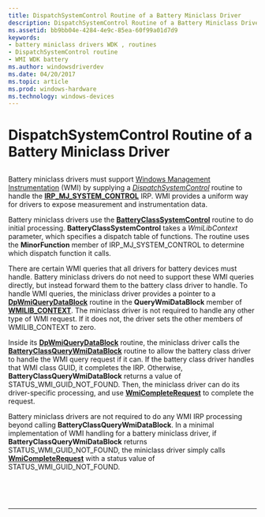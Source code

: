 ```yaml
---
title: DispatchSystemControl Routine of a Battery Miniclass Driver
description: DispatchSystemControl Routine of a Battery Miniclass Driver
ms.assetid: bb9bb04e-4284-4e9c-85ea-60f99a01d7d9
keywords:
- battery miniclass drivers WDK , routines
- DispatchSystemControl routine
- WMI WDK battery
ms.author: windowsdriverdev
ms.date: 04/20/2017
ms.topic: article
ms.prod: windows-hardware
ms.technology: windows-devices
---
```


# DispatchSystemControl Routine of a Battery Miniclass Driver


## <span id="ddk_dispatchsystemcontrol_routine_of_battery_miniclass_driver_dg"></span><span id="DDK_DISPATCHSYSTEMCONTROL_ROUTINE_OF_BATTERY_MINICLASS_DRIVER_DG"></span>


Battery miniclass drivers must support [Windows Management Instrumentation](https://msdn.microsoft.com/library/windows/hardware/ff547139) (WMI) by supplying a [*DispatchSystemControl*](https://msdn.microsoft.com/library/windows/hardware/ff543412) routine to handle the [**IRP\_MJ\_SYSTEM\_CONTROL**](https://msdn.microsoft.com/library/windows/hardware/ff550813) IRP. WMI provides a uniform way for drivers to expose measurement and instrumentation data.

Battery miniclass drivers use the [**BatteryClassSystemControl**](https://msdn.microsoft.com/library/windows/hardware/ff536270) routine to do initial processing. **BatteryClassSystemControl** takes a *WmiLibContext* parameter, which specifies a dispatch table of functions. The routine uses the **MinorFunction** member of IRP\_MJ\_SYSTEM\_CONTROL to determine which dispatch function it calls.

There are certain WMI queries that all drivers for battery devices must handle. Battery miniclass drivers do not need to support these WMI queries directly, but instead forward them to the battery class driver to handle. To handle WMI queries, the miniclass driver provides a pointer to a [**DpWmiQueryDataBlock**](https://msdn.microsoft.com/library/windows/hardware/ff544096) routine in the **QueryWmiDataBlock** member of [**WMILIB\_CONTEXT**](https://msdn.microsoft.com/library/windows/hardware/ff565813). The miniclass driver is not required to handle any other type of WMI request. If it does not, the driver sets the other members of WMILIB\_CONTEXT to zero.

Inside its [**DpWmiQueryDataBlock**](https://msdn.microsoft.com/library/windows/hardware/ff544096) routine, the miniclass driver calls the [**BatteryClassQueryWmiDataBlock**](https://msdn.microsoft.com/library/windows/hardware/ff536268) routine to allow the battery class driver to handle the WMI query request if it can. If the battery class driver handles that WMI class GUID, it completes the IRP. Otherwise, **BatteryClassQueryWmiDataBlock** returns a value of STATUS\_WMI\_GUID\_NOT\_FOUND. Then, the miniclass driver can do its driver-specific processing, and use [**WmiCompleteRequest**](https://msdn.microsoft.com/library/windows/hardware/ff565798) to complete the request.

Battery miniclass drivers are not required to do any WMI IRP processing beyond calling **BatteryClassQueryWmiDataBlock**. In a minimal implementation of WMI handling for a battery miniclass driver, if **BatteryClassQueryWmiDataBlock** returns STATUS\_WMI\_GUID\_NOT\_FOUND, the miniclass driver simply calls [**WmiCompleteRequest**](https://msdn.microsoft.com/library/windows/hardware/ff565798) with a status value of STATUS\_WMI\_GUID\_NOT\_FOUND.

 

 


--------------------



